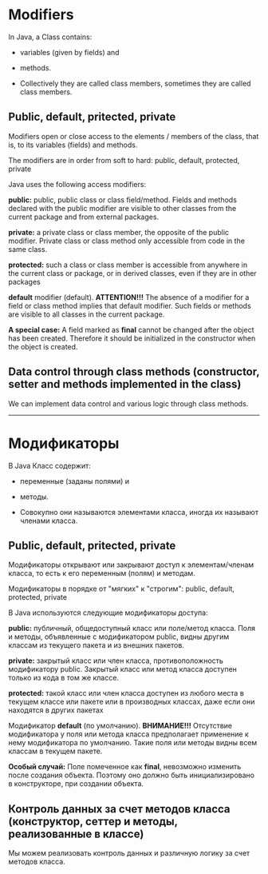 # Modifiers

In Java, a Class contains:
- variables (given by fields) and
- methods.

- Collectively they are called class members, sometimes they are called class members.

## Public, default, pritected, private

Modifiers open or close access to the elements / members of the class, that is, to its variables (fields) and methods.

The modifiers are in order from soft to hard:
public, default, protected, private

Java uses the following access modifiers:

**public:** public, public class or class field/method.
Fields and methods declared with the public modifier are visible to other classes from the current package and from external packages.

**private:** a private class or class member, the opposite of the public modifier. Private class or class method
only accessible from code in the same class.

**protected:** such a class or class member is accessible from anywhere in the current class or package, or
in derived classes, even if they are in other packages

**default** modifier (default).
**ATTENTION!!!** The absence of a modifier for a field or class method implies that
default modifier. Such fields or methods are visible to all classes in the current package.

**A special case:**
A field marked as **final** cannot be changed after the object has been created. Therefore it should
be initialized in the constructor when the object is created.

## Data control through class methods (constructor, setter and methods implemented in the class)

We can implement data control and various logic through class methods.

__________________________________

# Модификаторы

В Java Класс содержит:
- переменные (заданы полями) и 
- методы. 

- Совокупно они называются элементами класса, иногда их называют членами класса.

## Public, default, pritected, private

Модификаторы открывают или закрывают доступ к элементам/членам класса, то есть к его переменным (полям) и методам.

Модификаторы в порядке от "мягких" к "строгим":
public, default, protected, private

В Java используются следующие модификаторы доступа:

**public:** публичный, общедоступный класс или поле/метод класса. 
Поля и методы, объявленные с модификатором public, видны другим классам из текущего пакета и из внешних пакетов.

**private:** закрытый класс или член класса, противоположность модификатору public. Закрытый класс или метод класса 
доступен только из кода в том же классе.

**protected:** такой класс или член класса доступен из любого места в текущем классе или пакете или 
в производных классах, даже если они находятся в других пакетах

Модификатор **default** (по умолчанию). 
**ВНИМАНИЕ!!!** Отсутствие модификатора у поля или метода класса предполагает применение к нему 
модификатора по умолчанию. Такие поля или методы видны всем классам в текущем пакете.

**Особый случай:**
Поле помеченное как **final**, невозможно изменить после создания объекта. Поэтому оно должно
быть инициализировано в конструкторе, при создании объекта.

## Контроль данных за счет методов класса (конструктор, сеттер и методы, реализованные в классе)

Мы можем реализовать контроль данных и различную логику за счет методов класса.
